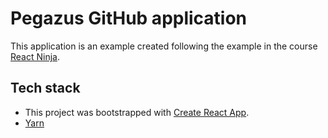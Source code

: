 # Pegazus GitHub application

This application is an example created following the example in the course [React Ninja](https://www.udemy.com/curso-reactjs-ninja).

## Tech stack

- This project was bootstrapped with [Create React App](https://github.com/facebookincubator/create-react-app).
- [Yarn](https://yarnpkg.com)
